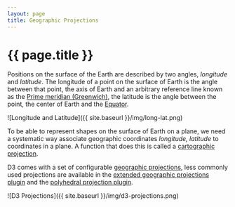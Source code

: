 ```yaml
---
layout: page
title: Geographic Projections
---
```


# {{ page.title }}

Positions on the surface of the Earth are described by two angles, _longitude_ and _latitude_. The longitude of a point on the surface of Earth is the angle between that point, the axis of Earth and an arbitrary reference line known as the  [Prime meridian (Greenwich)](https://en.wikipedia.org/wiki/Prime_meridian_(Greenwich)), the latitude is the angle between the point, the center of Earth and the [Equator](https://en.wikipedia.org/wiki/Equator).

![Longitude and Latitude]({{ site.baseurl }}/img/long-lat.png)

To be able to represent shapes on the surface of Earth on a plane, we need a systematic way associate geographic coordinates _longitude, latitude_ to coordinates in a plane. A function that does this is called a [cartographic projection](https://en.wikipedia.org/wiki/Map_projection).

D3 comes with a set of configurable [geographic projections](https://github.com/mbostock/d3/wiki/Geo-Projections), less commonly used projections are available in the [extended geographic projections plugin](https://github.com/d3/d3-geo-projection) and the [polyhedral projection plugin](https://github.com/d3/d3-plugins/tree/master/geo/polyhedron).

![D3 Projections]({{ site.baseurl }}/img/d3-projections.png)
